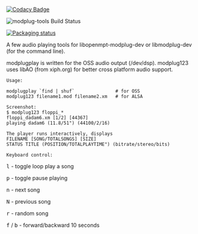 
[![Codacy Badge](https://api.codacy.com/project/badge/Grade/fd91d2aec66d4bf6b35e6d9b3f1ccc76)](https://app.codacy.com/app/alexmyczko/modplug-tools?utm_source=github.com&utm_medium=referral&utm_content=alexmyczko/modplug-tools&utm_campaign=Badge_Grade_Dashboard)

![modplug-tools Build Status](https://circleci.com/gh/alexmyczko/modplug-tools.svg?style=shield)

[![Packaging status](https://repology.org/badge/vertical-allrepos/modplug-tools.svg)](https://repology.org/project/modplug-tools/versions)

A few audio playing tools for libopenmpt-modplug-dev or libmodplug-dev (for the command line).

modplugplay is written for the OSS audio output (/dev/dsp).
modplug123 uses libAO (from xiph.org) for better cross platform audio support.

```
Usage:

modplugplay `find | shuf`               # for OSS
modplug123 filename1.mod filename2.xm   # for ALSA

Screenshot:
$ modplug123 floppi_*
floppi_dadam6.xm [1/2] [44367]
playing dadam6 (11.8/51") (44100/2/16)    

The player runs interactively, displays
FILENAME [SONG/TOTALSONGS] [SIZE]
STATUS TITLE (POSITION/TOTALPLAYTIME") (bitrate/stereo/bits)

Keyboard control:
```
<kbd>l</kbd> - toggle loop play a song

<kbd>p</kbd> - toggle pause playing

<kbd>n</kbd> - next song

<kbd>N</kbd> - previous song

<kbd>r</kbd> - random song

<kbd>f</kbd> / <kbd>b</kbd> - forward/backward 10 seconds
